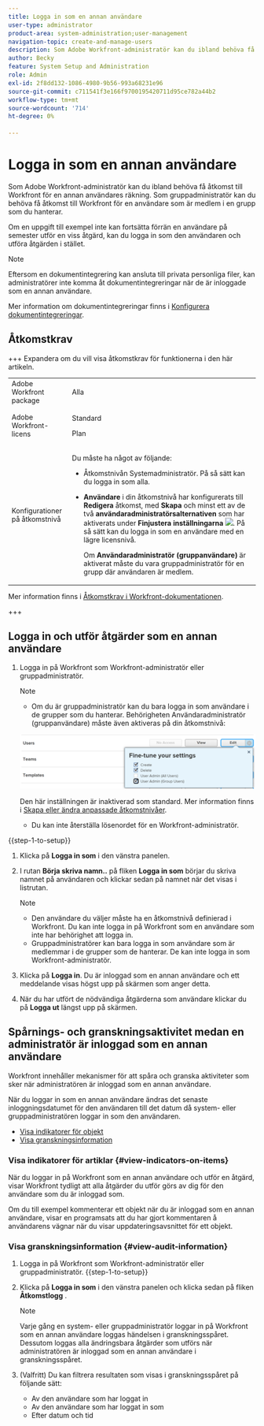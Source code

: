 ```yaml
---
title: Logga in som en annan användare
user-type: administrator
product-area: system-administration;user-management
navigation-topic: create-and-manage-users
description: Som Adobe Workfront-administratör kan du ibland behöva få åtkomst till Workfront för en annan användares räkning.
author: Becky
feature: System Setup and Administration
role: Admin
exl-id: 2f8dd132-1086-4980-9b56-993a68231e96
source-git-commit: c711541f3e166f9700195420711d95ce782a44b2
workflow-type: tm+mt
source-wordcount: '714'
ht-degree: 0%

---
```


# Logga in som en annan användare

<!--Audited: 5/2025-->

<!--<span class="preview">The highlighted information on this page refers to functionality not yet generally available. It is available for all users only in the Preview environment.</span> -->

<!--
**DON'T DELETE, DRAFT OR HIDE THIS ARTICLE. IT IS LINKED TO THE PRODUCT, THROUGH THE CONTEXT SENSITIVE HELP LINKS. Also linked to other articles: Creating and Managing Groups, etc.</p>
-->

Som Adobe Workfront-administratör kan du ibland behöva få åtkomst till Workfront för en annan användares räkning. Som gruppadministratör kan du behöva få åtkomst till Workfront för en användare som är medlem i en grupp som du hanterar.

Om en uppgift till exempel inte kan fortsätta förrän en användare på semester utför en viss åtgärd, kan du logga in som den användaren och utföra åtgärden i stället.

<!--
<note type="note">
Some users, such as executives, need to be able to control which administrators can log in to their accounts, and for how long. Working with your organization, Workfront configures settings that allow this control for these users. When a Workfront administrator or group administrator (associated with one of the user's groups) tries to log in as one of these users, an on-screen message prompts the administrator to contact the user for access. From the user profile area, the user can then grant access to the administrator and specify an expiration time for it. For more information on how the user does this, see
<a href="../../../workfront-basics/manage-your-account-and-profile/configuring-your-user-profile/configure-my-settings.md#access" class="MCXref xref">Access</a> in
<a href="../../../workfront-basics/manage-your-account-and-profile/configuring-your-user-profile/configure-my-settings.md" class="MCXref xref">Configure My Settings</a>.
<span class="PinkDraftNote">[Add a note about this being only for the Enterprise package if they decide to do it that way]</span>
</note>
-->

>[!NOTE]
>
>Eftersom en dokumentintegrering kan ansluta till privata personliga filer, kan administratörer inte komma åt dokumentintegreringar när de är inloggade som en annan användare.
>
>Mer information om dokumentintegreringar finns i [Konfigurera dokumentintegreringar](../../../administration-and-setup/configure-integrations/configure-document-integrations.md).

## Åtkomstkrav

+++ Expandera om du vill visa åtkomstkrav för funktionerna i den här artikeln.

<table style="table-layout:auto"> 
 <col> 
 <col> 
 <tbody> 
  <tr> 
   <td>Adobe Workfront package</td> 
   <td><p>Alla</p></td>
  </tr> 
  <tr> 
   <td>Adobe Workfront-licens</td> 
   <td><p>Standard</p>
       <p>Plan</p></td> 
  </tr>
  <tr> 
   <td>Konfigurationer på åtkomstnivå</td> 
   <td> <p>Du måste ha något av följande:</p> 
    <ul> 
     <li> <p>Åtkomstnivån Systemadministratör. På så sätt kan du logga in som alla.</li> 
     <li> <p><b>Användare</b> i din åtkomstnivå har konfigurerats till <b>Redigera</b> åtkomst, med <b>Skapa</b> och minst ett av de två <b>användaradministratörsalternativen</b> som har aktiverats under <b>Finjustera inställningarna</b> <img src="assets/gear-icon-in-access-levels.png">. På så sätt kan du logga in som en användare med en lägre licensnivå. </p> <p>Om <b>Användaradministratör (gruppanvändare)</b> är aktiverat måste du vara gruppadministratör för en grupp där användaren är medlem.</p> </li> 
    </ul> </td> 
  </tr> 
 </tbody> 
</table>

Mer information finns i [Åtkomstkrav i Workfront-dokumentationen](/help/quicksilver/administration-and-setup/add-users/access-levels-and-object-permissions/access-level-requirements-in-documentation.md).

+++

## Logga in och utför åtgärder som en annan användare

1. Logga in på Workfront som Workfront-administratör eller gruppadministratör.

   >[!NOTE]
   >
   >* Om du är gruppadministratör kan du bara logga in som användare i de grupper som du hanterar. Behörigheten Användaradministratör (gruppanvändare) måste även aktiveras på din åtkomstnivå:
   >   
   >  ![Gruppadministratörsanvändare](assets/group-admin-user.png)
   >   
   >  Den här inställningen är inaktiverad som standard. Mer information finns i [Skapa eller ändra anpassade åtkomstnivåer](../../../administration-and-setup/add-users/configure-and-grant-access/create-modify-access-levels.md).
   >   
   >* Du kan inte återställa lösenordet för en Workfront-administratör.

{{step-1-to-setup}}

1. Klicka på **Logga in som** i den vänstra panelen.

1. I rutan **Börja skriva namn..** på fliken **Logga in som** börjar du skriva namnet på användaren och klickar sedan på namnet när det visas i listrutan.


   >[!NOTE]
   >* Den användare du väljer måste ha en åtkomstnivå definierad i Workfront. Du kan inte logga in på Workfront som en användare som inte har behörighet att logga in.
   >* Gruppadministratörer kan bara logga in som användare som är medlemmar i de grupper som de hanterar. De kan inte logga in som Workfront-administratör.

1. Klicka på **Logga in**. Du är inloggad som en annan användare och ett meddelande visas högst upp på skärmen som anger detta.

   <!--
   <p> Might come in a future story:</p>
   -->

   <!--
   <p data-mc-conditions="QuicksilverOrClassic.Draft mode">click an Access period and then click Request to ask the user for access to log as him or her for the specified period of time. Continue these steps after the user grants access. Specify somewhere here that this is only for the Enterprise package if they decide on that</p>
   -->

   <!--
   <p data-mc-conditions="QuicksilverOrClassic.Draft mode">Or </p>
   -->

   <!--
   <p data-mc-conditions="QuicksilverOrClassic.Draft mode">If a prompt appears indicating that the user has restricted access to their account, contact the user to request access.</p>
   -->

   <!--
   <p data-mc-conditions="QuicksilverOrClassic.Draft mode">The user can then can grant you "Log in as" access in their user profile. They can also specify an expiration date and time for the access period. </p>
   -->

   <!--
   This triggers an email to let you know that you have access to log in as the user, depending on how your event notifications are enabled. For more information, see <a href="../../../workfront-basics/using-notifications/event-notifications.md" class="MCXref xref">Event notifications</a>.
   </div>
   -->



1. När du har utfört de nödvändiga åtgärderna som användare klickar du på **Logga ut** längst upp på skärmen.

## Spårnings- och granskningsaktivitet medan en administratör är inloggad som en annan användare

Workfront innehåller mekanismer för att spåra och granska aktiviteter som sker när administratören är inloggad som en annan användare.

När du loggar in som en annan användare ändras det senaste inloggningsdatumet för den användaren till det datum då system- eller gruppadministratören loggar in som den användaren.

* [Visa indikatorer för objekt](#view-indicators-on-items)
* [Visa granskningsinformation](#view-audit-information)

### Visa indikatorer för artiklar {#view-indicators-on-items}

När du loggar in på Workfront som en annan användare och utför en åtgärd, visar Workfront tydligt att alla åtgärder du utför görs av dig för den användare som du är inloggad som.

Om du till exempel kommenterar ett objekt när du är inloggad som en annan användare, visar en programsats att du har gjort kommentaren å användarens vägnar när du visar uppdateringsavsnittet för ett objekt.

### Visa granskningsinformation {#view-audit-information}

1. Logga in på Workfront som Workfront-administratör eller gruppadministratör.
   {{step-1-to-setup}}
   <!--1. Click the **Main Menu** icon ![Main menu icon](assets/main-menu-icon.png) in the upper-right corner of Adobe Workfront, then click **Setup** ![Gear settings icon](assets/gear-icon-settings.png).-->

1. Klicka på **Logga in som** i den vänstra panelen och klicka sedan på fliken **Åtkomstlogg** .

   >[!NOTE]
   >
   >Varje gång en system- eller gruppadministratör loggar in på Workfront som en annan användare loggas händelsen i granskningsspåret. Dessutom loggas alla ändringsbara åtgärder som utförs när administratören är inloggad som en annan användare i granskningsspåret.

1. (Valfritt) Du kan filtrera resultaten som visas i granskningsspåret på följande sätt:

   * Av den användare som har loggat in
   * Av den användare som har loggat in som
   * Efter datum och tid
